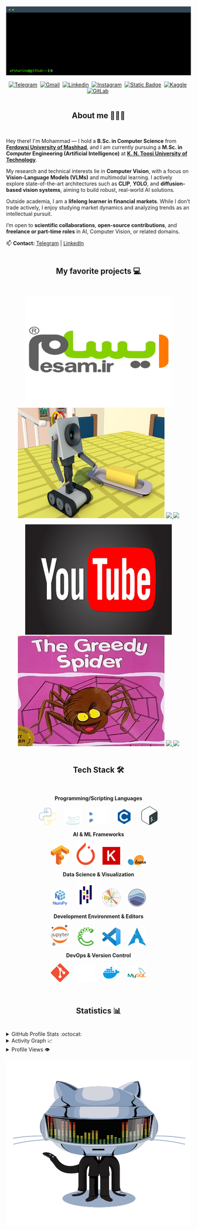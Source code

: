 <p>
    <img w src="https://github.com/afsharino/afsharino/blob/main/images/banners/terminal-banner.gif" />
</p>

<p align="center">
    <a href="https://t.me/afsharino">
    <img src="https://img.shields.io/badge/Telegram-2CA5E0?style=for-the-badge&logo=telegram&logoColor=white" alt="Telegram" /></a>&nbsp;
    <a href="mailto:mohammadafshari.fum.ac.ir@gmail.com">
    <img src="https://img.shields.io/badge/Gmail-D14836?style=for-the-badge&logo=gmail&logoColor=white" alt="Gmail" /></a>&nbsp;
    <a href="https://www.linkedin.com/in/afsharino?lipi=urn%3Ali%3Apage%3Ad_flagship3_profile_view_base_contact_details%3B1aMkcKXtRjCK27sjKAFWDQ%3D%3D"> 
    <img src="https://img.shields.io/badge/linkedin-%230077B5.svg?style=for-the-badge&logo=linkedin&logoColor=white" alt="Linkedin" /></a>&nbsp;
    <a href="https://www.instagram.com/lmohammadafsharil/">
    <img src="https://img.shields.io/badge/Instagram-%2523E4405F.svg?style=for-the-badge&logo=instagram&logoColor=white&labelColor=9d4edd&color=9d4edd" alt="Instagram" /></a>&nbsp;
    <a href="https://medium.com/@mohammadafshari">
    <img alt="Static Badge" src="https://img.shields.io/badge/Medium-12100E?style=for-the-badge&logo=medium"></a>&nbsp;
    <a href="https://www.kaggle.com/mohammadafshari">
    <img src="https://img.shields.io/badge/Kaggle-20BEFF?style=for-the-badge&logo=Kaggle&logoColor=white" alt="Kaggle" /></a>&nbsp;
    <a href="https://gitlab.com/afsharino">
    <img src="https://img.shields.io/badge/gitlab-%2523181717.svg?style=for-the-badge&logo=gitlab&logoColor=white&labelColor=orange&color=orange" alt="GitLab" /></a>&nbsp;
    <br />
    <br />
    <h2 align="center">About me 👨🏻‍💻</h2>
</p>
<br />

<p align="left">
    Hey there! I'm Mohammad — I hold a <b>B.Sc. in Computer Science</b> from 
<a href="https://um.ac.ir/#"><b>Ferdowsi University of Mashhad</b></a>, and I am currently pursuing a 
<b>M.Sc. in Computer Engineering (Artificial Intelligence)</b> at 
<a href="https://kntu.ac.ir/"><b>K. N. Toosi University of Technology</b></a>.

My research and technical interests lie in <b>Computer Vision</b>, with a focus on 
<b>Vision-Language Models (VLMs)</b> and multimodal learning. 
I actively explore state-of-the-art architectures such as <b>CLIP</b>, <b>YOLO</b>, and 
<b>diffusion-based vision systems</b>, aiming to build robust, real-world AI solutions.

Outside academia, I am a <b>lifelong learner in financial markets</b>. 
While I don’t trade actively, I enjoy studying market dynamics and analyzing trends as an intellectual pursuit.

I’m open to <b>scientific collaborations</b>, <b>open-source contributions</b>, and 
<b>freelance or part-time roles</b> in AI, Computer Vision, or related domains.

📫 <b>Contact:</b> 
<a href="https://t.me/afsharino">Telegram</a> | 
<a href="https://linkedin.com/in/afsharino">LinkedIn</a>
<br />
<br />
<h2 align="center">My favorite projects 💻</h2>
</p>
<br />

<p align="center">
  <img width="400" height="300" src="https://github.com/afsharino/afsharino/blob/main/images/favourite%20projects/esam.png" />
  <img width="400" height="300" src="https://github.com/afsharino/afsharino/blob/main/images/favourite%20projects/butter-robot.jpg" />
  
 <a href="https://github.com/afsharino/ICDS-Internship/tree/main/07.Image%20Processing/E-commerce%20product%20image%20classification">
  <img align="" src="https://github-readme-stats-sigma-five.vercel.app/api/pin/?username=afsharino&repo=ICDS-Internship&theme=tokyonight" />
</a>
  
  <a href="https://github.com/afsharino/Butter-Robot">
  <img align="" src="https://github-readme-stats-sigma-five.vercel.app/api/pin/?username=afsharino&repo=Butter-Robot&theme=tokyonight" />
</a>
</p>

<p align="center">
  <img width="400" height="300" src="https://github.com/afsharino/B.SC-Students/raw/main/images/youtube.jpg" />
  <img width="400" height="300" src="https://raw.githubusercontent.com/afsharino/B.SC-Students/main/images/greedy-spider.jpg" />
  
 <a href="https://github.com/afsharino/Youtube-Data-Analysis">
  <img align="" src="https://github-readme-stats-sigma-five.vercel.app/api/pin/?username=afsharino&repo=Youtube-Data-Analysis&theme=tokyonight" />
</a>
  
  <a href="https://github.com/afsharino/B.SC-Students/tree/main/01.%20Introduction%20To%20Programming/Greedy-Spider">
  <img align="" src="https://github-readme-stats-sigma-five.vercel.app/api/pin/?username=afsharino&repo=B.SC-Students&theme=tokyonight" />
</a>
    <br />
    <br />
    <h2 align="center"> Tech Stack 🛠️ </h2>
</p>
<br />

<!-- Languages -->
<p align="center"><strong>Programming/Scripting Languages</strong></p>
<p align="center">
  <a href="https://www.python.org/"><img src="https://github.com/afsharino/afsharino/blob/main/images/tech-stack/languages/python-logo.svg" width="50" /></a>&nbsp;&nbsp;&nbsp;&nbsp;
  <a href="https://www.java.com/en/"><img src="https://github.com/afsharino/afsharino/blob/main/images/tech-stack/languages/java-logo.svg" width="50" /></a>&nbsp;&nbsp;&nbsp;&nbsp;
  <a href="https://isocpp.org/"><img src="https://github.com/afsharino/afsharino/blob/main/images/tech-stack/languages/cpp-logo.svg" width="50" /></a>&nbsp;&nbsp;&nbsp;&nbsp;
  <a href="https://www.codeblocks.org/"><img src="https://github.com/afsharino/afsharino/blob/main/images/tech-stack/languages/c-logo.gif" width="50" /></a>&nbsp;&nbsp;&nbsp;&nbsp;
  <a href="https://www.codeblocks.org/"><img src="https://github.com/afsharino/afsharino/blob/main/images/tech-stack/languages/bash-logo.svg" width="50" /></a>
</p>

<!-- AI/ML Frameworks -->
<p align="center"><strong>AI & ML Frameworks</strong></p>
<p align="center">
  <a href="https://www.tensorflow.org/"><img src="https://raw.githubusercontent.com/afsharino/afsharino/main/images/logos/Tensorflow_logo.png" width="50" /></a>&nbsp;&nbsp;&nbsp;&nbsp;
  <a href="https://pytorch.org/"><img src="https://raw.githubusercontent.com/afsharino/afsharino/main/images/logos/PyTorch_logo.png" width="50" /></a>&nbsp;&nbsp;&nbsp;&nbsp;
  <a href="https://keras.io/"><img src="https://raw.githubusercontent.com/afsharino/afsharino/main/images/logos/Keras_logo.png" width="50" /></a>&nbsp;&nbsp;&nbsp;&nbsp;
  <a href="https://scikit-learn.org/"><img src="https://raw.githubusercontent.com/afsharino/afsharino/main/images/logos/Scikit_learn_logo.png" width="50" /></a>
</p>

<!-- Data Science & Visualization -->
<p align="center"><strong>Data Science & Visualization</strong></p>
<p align="center">
  <a href="https://numpy.org/"><img src="https://raw.githubusercontent.com/afsharino/afsharino/main/images/logos/numpy_Logo.png" width="50" /></a>&nbsp;&nbsp;&nbsp;&nbsp;
  <a href="https://pandas.pydata.org/"><img src="https://raw.githubusercontent.com/afsharino/afsharino/main/images/logos/pandas_Logo.png" width="50" /></a>&nbsp;&nbsp;&nbsp;&nbsp;
  <a href="https://matplotlib.org/"><img src="https://raw.githubusercontent.com/afsharino/afsharino/main/images/logos/matplot_Logo.png" width="50" /></a>&nbsp;&nbsp;&nbsp;&nbsp;
  <a href="https://seaborn.pydata.org/"><img src="https://raw.githubusercontent.com/afsharino/afsharino/main/images/logos/seaborn_Logo.png" width="50" /></a>
</p>

<!-- Development Environment -->
<p align="center"><strong>Development Environment & Editors</strong></p>
<p align="center">
  <a href="https://jupyter.org/"><img src="https://raw.githubusercontent.com/afsharino/afsharino/main/images/logos/Jupyter_logo.png" width="50" /></a>&nbsp;&nbsp;&nbsp;&nbsp;
  <a href="https://docs.conda.io/"><img src="https://raw.githubusercontent.com/afsharino/afsharino/main/images/logos/conda-logo.png" width="50" /></a>&nbsp;&nbsp;&nbsp;&nbsp;
  <a href="https://code.visualstudio.com/"><img src="https://raw.githubusercontent.com/afsharino/afsharino/main/images/logos/vscode_Logo.png" width="50" /></a>&nbsp;&nbsp;&nbsp;&nbsp;
  <a href="https://archlinux.org/"><img src="https://raw.githubusercontent.com/afsharino/afsharino/main/images/logos/archlinux-logo.png" width="50" /></a>
</p>

<!-- DevOps & Version Control -->
<p align="center"><strong>DevOps & Version Control</strong></p>
<p align="center">
  <a href="https://git-scm.com/"><img src="https://raw.githubusercontent.com/afsharino/afsharino/main/images/logos/Git-Icon-1788C.png" width="50" /></a>&nbsp;&nbsp;&nbsp;&nbsp;
  <a href="https://github.com/"><img src="https://raw.githubusercontent.com/afsharino/afsharino/main/images/animated/github-icon.svg" width="50" /></a>&nbsp;&nbsp;&nbsp;&nbsp;
  <a href="https://www.docker.com/"><img src="https://raw.githubusercontent.com/afsharino/afsharino/main/images/animated/docker-icon.svg" width="50" /></a>&nbsp;&nbsp;&nbsp;&nbsp;
  <a href="https://www.mysql.com/"><img src="https://raw.githubusercontent.com/afsharino/afsharino/main/images/animated/mysql-icon.svg" width="50" /></a>
</p>
<br />
<h2 align="center">Statistics 📊 </h2>
<br />

<details>
    <summary>GitHub Profile Stats :octocat:</summary>
    <br/>
    <p align="center">
        <img src="https://github-readme-stats-sigma-five.vercel.app/api?username=afsharino&layout=compact&theme=tokyonight&show_icons=true" width="420" height="165"/>
    <img  src="https://github-readme-streak-stats.herokuapp.com/?user=afsharino&theme=tokyonight" width="420"/>
    <img src="https://github-readme-stats-sigma-five.vercel.app/api/top-langs/?username=afsharino&layout=compact&theme=tokyonight&show_icons=true" width="400"/>
    </p>
    <br/>
</details>

<details>
    <summary>Activity Graph 📈</summary>
    <br/>
     <p align="center">
        <img src="https://github-readme-activity-graph.vercel.app/graph?username=afsharino&theme=dracula&area=true&hide_border=true#gh-dark-mode-only" width="100%">
     </p>
</details>

<details>
    <summary>Profile Views 👁️</summary>
    <br/>
    <img src="https://komarev.com/ghpvc/?username=afsharino&label=PROFILE+VIEWS&style=for-the-badge&color=blueviolet">
</details>
<p align="center">
    <img alt="github cat gif" width="600" height="450" src="https://github.com/afsharino/afsharino/blob/main/images/animated/daftpunktocat-thomas.gif">
</p>
<!--<p align="center">
    <img src="https://github-profile-trophy.vercel.app/?username=afsharino&theme=discord" />
</p>-->

<!--
**afsharino/afsharino** is a ✨ _special_ ✨ repository because its `README.md` (this file) appears on your GitHub profile.

Here are some ideas to get you started:

- 🔭 I’m currently working on ...
- 🌱 I’m currently learning ...
- 👯 I’m looking to collaborate on ...
- 🤔 I’m looking for help with ...
- 💬 Ask me about ...
- 📫 How to reach me: ...
- 😄 Pronouns: ...
- ⚡ Fun fact: ...
-->
